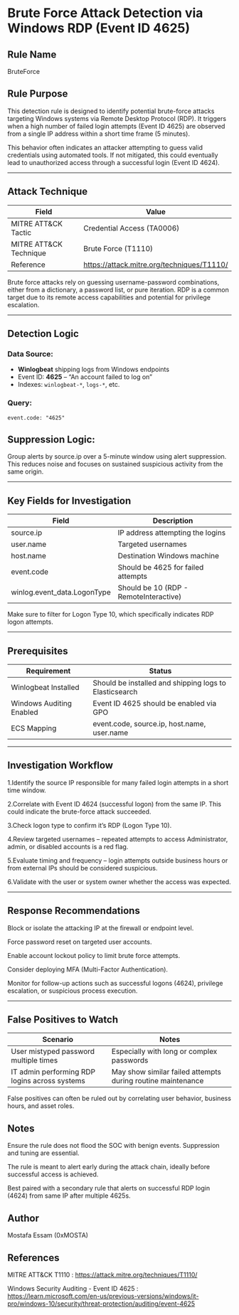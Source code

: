# Brute Force Attack Detection via Windows RDP (Event ID 4625)

## Rule Name
BruteForce

## Rule Purpose
This detection rule is designed to identify potential brute-force attacks targeting Windows systems via Remote Desktop Protocol (RDP). It triggers when a high number of failed login attempts (Event ID 4625) are observed from a single IP address within a short time frame (5 minutes).

This behavior often indicates an attacker attempting to guess valid credentials using automated tools. If not mitigated, this could eventually lead to unauthorized access through a successful login (Event ID 4624).

---

## Attack Technique

| Field        | Value                                                                 |
|--------------|-----------------------------------------------------------------------|
| MITRE ATT&CK Tactic | Credential Access (TA0006)                                           |
| MITRE ATT&CK Technique | Brute Force (T1110)                                                  |
| Reference    | https://attack.mitre.org/techniques/T1110/                             |

Brute force attacks rely on guessing username-password combinations, either from a dictionary, a password list, or pure iteration. RDP is a common target due to its remote access capabilities and potential for privilege escalation.

---

## Detection Logic

### Data Source:
- **Winlogbeat** shipping logs from Windows endpoints
- Event ID: **4625** – “An account failed to log on”
- Indexes: `winlogbeat-*`, `logs-*`, etc.

### Query:
```kuery
event.code: "4625"
```

## Suppression Logic:
Group alerts by source.ip over a 5-minute window using alert suppression. This reduces noise and focuses on sustained suspicious activity from the same origin.

---
## Key Fields for Investigation


| Field                        | Description                            |
| ---------------------------- | -------------------------------------- |
| source.ip                    | IP address attempting the logins       |
| user.name                    | Targeted usernames                     |
| host.name                    | Destination Windows machine            |
| event.code                   | Should be 4625 for failed attempts     |
| winlog.event\_data.LogonType | Should be 10 (RDP - RemoteInteractive) |


Make sure to filter for Logon Type 10, which specifically indicates RDP logon attempts.

---
## Prerequisites

| Requirement              | Status                                                   |
| ------------------------ | -------------------------------------------------------- |
| Winlogbeat Installed     |  Should be installed and shipping logs to Elasticsearch |
| Windows Auditing Enabled |  Event ID 4625 should be enabled via GPO                |
| ECS Mapping              |  event.code, source.ip, host.name, user.name            |


---
## Investigation Workflow
1.Identify the source IP responsible for many failed login attempts in a short time window.

2.Correlate with Event ID 4624 (successful logon) from the same IP. This could indicate the brute-force attack succeeded.

3.Check logon type to confirm it’s RDP (Logon Type 10).

4.Review targeted usernames – repeated attempts to access Administrator, admin, or disabled accounts is a red flag.

5.Evaluate timing and frequency – login attempts outside business hours or from external IPs should be considered suspicious.

6.Validate with the user or system owner whether the access was expected.


---


## Response Recommendations
Block or isolate the attacking IP at the firewall or endpoint level.

Force password reset on targeted user accounts.

Enable account lockout policy to limit brute force attempts.

Consider deploying MFA (Multi-Factor Authentication).

Monitor for follow-up actions such as successful logons (4624), privilege escalation, or suspicious process execution.


---

## False Positives to Watch


| Scenario                                      | Notes                                                       |
| --------------------------------------------- | ----------------------------------------------------------- |
| User mistyped password multiple times         | Especially with long or complex passwords                   |
| IT admin performing RDP logins across systems | May show similar failed attempts during routine maintenance |


False positives can often be ruled out by correlating user behavior, business hours, and asset roles.

## Notes
Ensure the rule does not flood the SOC with benign events. Suppression and tuning are essential.

The rule is meant to alert early during the attack chain, ideally before successful access is achieved.

Best paired with a secondary rule that alerts on successful RDP login (4624) from same IP after multiple 4625s.

## Author
Mostafa Essam (0xMOSTA)
  
## References
MITRE ATT&CK T1110 : https://attack.mitre.org/techniques/T1110/

Windows Security Auditing - Event ID 4625 : https://learn.microsoft.com/en-us/previous-versions/windows/it-pro/windows-10/security/threat-protection/auditing/event-4625


